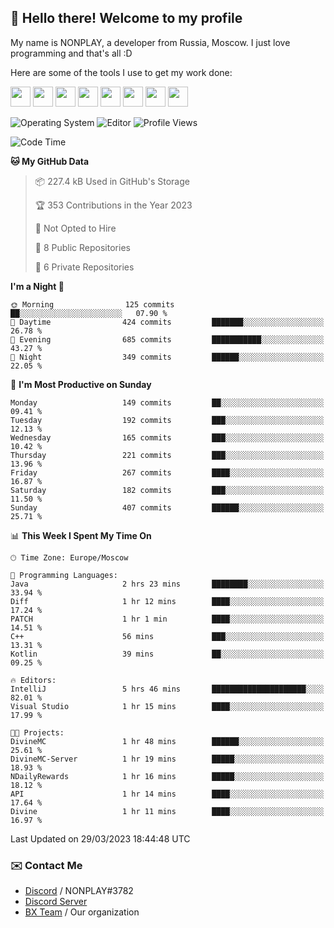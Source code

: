 ## :wave: Hello there! Welcome to my profile

My name is NONPLAY, a developer from Russia, Moscow. I just love programming and that's all :D

Here are some of the tools I use to get my work done:

<kbd><img height="32" src="https://img.icons8.com/color/2x/visual-studio-code-2019.png"></kbd>
<kbd><img height="32" src="https://img.icons8.com/color/2x/linux.png"></kbd>
<kbd><img height="32" src="https://img.icons8.com/fluent/2x/console.png"></kbd>
<kbd><img height="32" src="https://img.icons8.com/color/2x/open-source.png"></kbd>
<kbd><img height="32" src="https://img.icons8.com/color/2x/git.png"></kbd>
<kbd><img height="32" src="https://img.icons8.com/color/2x/nginx.png"></kbd>
<a href="?#gh-light-mode-only"><kbd><img height="32" src="https://img.icons8.com/metro/2x/mysql.png"></kbd></a>
<a href="?#gh-dark-mode-only"><kbd><img height="32" src="https://img.icons8.com/FFFFFF/metro/2x/mysql.png"></kbd></a>

![Operating System](https://img.shields.io/badge/OS-Windows%2010%20Pro-informational?style=for-the-badge&logo=Windows&logoColor=white&color=007ec6)
![Editor](https://img.shields.io/badge/Editor-VS%20Code-informational?style=for-the-badge&logo=Visual%20Studio%20Code&logoColor=white&color=007ec6)
![Profile Views](https://komarev.com/ghpvc/?username=NONPLAYT&color=blue&style=for-the-badge)

<!--START_SECTION:waka-->
![Code Time](http://img.shields.io/badge/Code%20Time-102%20hrs%205%20mins-blue)

**🐱 My GitHub Data** 

> 📦 227.4 kB Used in GitHub's Storage 
 > 
> 🏆 353 Contributions in the Year 2023
 > 
> 🚫 Not Opted to Hire
 > 
> 📜 8 Public Repositories 
 > 
> 🔑 6 Private Repositories 
 > 
**I'm a Night 🦉** 

```text
🌞 Morning                125 commits         ██░░░░░░░░░░░░░░░░░░░░░░░   07.90 % 
🌆 Daytime                424 commits         ███████░░░░░░░░░░░░░░░░░░   26.78 % 
🌃 Evening                685 commits         ███████████░░░░░░░░░░░░░░   43.27 % 
🌙 Night                  349 commits         ██████░░░░░░░░░░░░░░░░░░░   22.05 % 
```
📅 **I'm Most Productive on Sunday** 

```text
Monday                   149 commits         ██░░░░░░░░░░░░░░░░░░░░░░░   09.41 % 
Tuesday                  192 commits         ███░░░░░░░░░░░░░░░░░░░░░░   12.13 % 
Wednesday                165 commits         ███░░░░░░░░░░░░░░░░░░░░░░   10.42 % 
Thursday                 221 commits         ███░░░░░░░░░░░░░░░░░░░░░░   13.96 % 
Friday                   267 commits         ████░░░░░░░░░░░░░░░░░░░░░   16.87 % 
Saturday                 182 commits         ███░░░░░░░░░░░░░░░░░░░░░░   11.50 % 
Sunday                   407 commits         ██████░░░░░░░░░░░░░░░░░░░   25.71 % 
```


📊 **This Week I Spent My Time On** 

```text
🕑︎ Time Zone: Europe/Moscow

💬 Programming Languages: 
Java                     2 hrs 23 mins       ████████░░░░░░░░░░░░░░░░░   33.94 % 
Diff                     1 hr 12 mins        ████░░░░░░░░░░░░░░░░░░░░░   17.24 % 
PATCH                    1 hr 1 min          ████░░░░░░░░░░░░░░░░░░░░░   14.51 % 
C++                      56 mins             ███░░░░░░░░░░░░░░░░░░░░░░   13.31 % 
Kotlin                   39 mins             ██░░░░░░░░░░░░░░░░░░░░░░░   09.25 % 

🔥 Editors: 
IntelliJ                 5 hrs 46 mins       █████████████████████░░░░   82.01 % 
Visual Studio            1 hr 15 mins        ████░░░░░░░░░░░░░░░░░░░░░   17.99 % 

🐱‍💻 Projects: 
DivineMC                 1 hr 48 mins        ██████░░░░░░░░░░░░░░░░░░░   25.61 % 
DivineMC-Server          1 hr 19 mins        █████░░░░░░░░░░░░░░░░░░░░   18.93 % 
NDailyRewards            1 hr 16 mins        █████░░░░░░░░░░░░░░░░░░░░   18.12 % 
API                      1 hr 14 mins        ████░░░░░░░░░░░░░░░░░░░░░   17.64 % 
Divine                   1 hr 11 mins        ████░░░░░░░░░░░░░░░░░░░░░   16.97 % 
```


 Last Updated on 29/03/2023 18:44:48 UTC
<!--END_SECTION:waka-->

### ✉️ Contact Me

- [Discord](https://discord.com/users/597087584090587177) / NONPLAY#3782
- [Discord Server](https://discord.gg/p7cxhw7E2M)
- [BX Team](https://github.com/BX-Team) / Our organization
